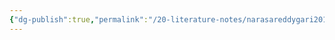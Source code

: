 ```yaml
---
{"dg-publish":true,"permalink":"/20-literature-notes/narasareddygari2018/","title":"Gamification in Computer Science Education - a Systematic Literature Review","tags":["computer-science","gamification"],"noteIcon":"1","created":"Aug 30, 2024 17:34","updated":"Sep 12, 2024 23:24"}
---
```


